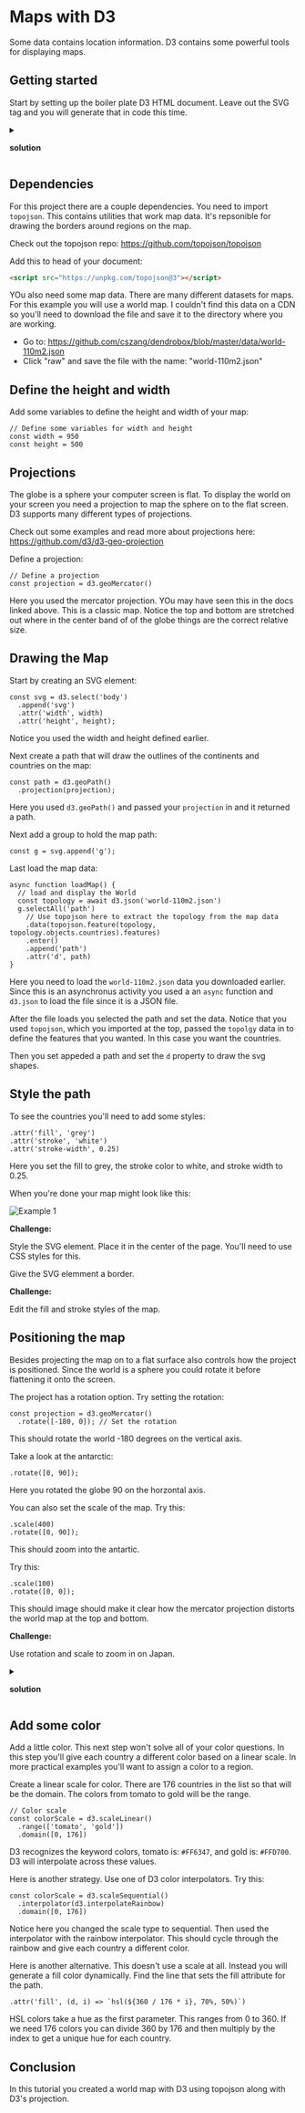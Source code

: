 # Maps with D3

Some data contains location information. D3 contains some powerful tools for displaying maps. 

## Getting started

Start by setting up the boiler plate D3 HTML document. Leave out the SVG tag and you will generate that in code this time. 

<details>
<summary>

**solution**

</summary>

```HTML
<!DOCTYPE html>
<html lang="en">

<head>
	<meta charset="UTF-8">
	<meta http-equiv="X-UA-Compatible" content="IE=edge">
	<meta name="viewport" content="width=device-width, initial-scale=1.0">
	<title>D3 Maps US</title>
</head>

<body>
<script src="https://d3js.org/d3.v7.min.js"></script>
<script>
	// code here
</script>
</body>
</html>
```

</details>

## Dependencies 

For this project there are a couple dependencies. You need to import `topojson`. This contains utilities that work map data. It's repsonible for drawing the borders around regions on the map. 

Check out the topojson repo: https://github.com/topojson/topojson

Add this to head of your document: 

```HTML
<script src="https://unpkg.com/topojson@3"></script>
```

YOu also need some map data. There are many different datasets for maps. For this example you will use a world map. I couldn't find this data on a CDN so you'll need to download the file and save it to the directory where you are working. 

- Go to: https://github.com/cszang/dendrobox/blob/master/data/world-110m2.json
- Click "raw" and save the file with the name: "world-110m2.json"

## Define the height and width

Add some variables to define the height and width of your map:

```JS
// Define some variables for width and height
const width = 950
const height = 500
```

## Projections 

The globe is a sphere your computer screen is flat. To display the world on your screen you need a projection to map the sphere on to the flat screen. D3 supports many different types of projections. 

Check out some examples and read more about projections here: https://github.com/d3/d3-geo-projection

Define a projection: 

```JS
// Define a projection
const projection = d3.geoMercator()
```

Here you used the mercator projection. YOu may have seen this in the docs linked above. This is a classic map. Notice the top and bottom are stretched out where in the center band of of the globe things are the correct relative size.

## Drawing the Map

Start by creating an SVG element: 

```JS
const svg = d3.select('body')
  .append('svg')
  .attr('width', width)
  .attr('height', height);
```

Notice you used the width and height defined earlier. 

Next create a path that will draw the outlines of the continents and countries on the map: 

```JS
const path = d3.geoPath()
  .projection(projection);
```

Here you used `d3.geoPath()` and passed your `projection` in and it returned a path. 

Next add a group to hold the map path: 

```JS
const g = svg.append('g');
```

Last load the map data:

```JS
async function loadMap() {
  // load and display the World
  const topology = await d3.json('world-110m2.json')
  g.selectAll('path')
    // Use topojson here to extract the topology from the map data
    .data(topojson.feature(topology, topology.objects.countries).features)
    .enter()
    .append('path')
    .attr('d', path)
}
```

Here you need to load the `world-110m2.json` data you downloaded earlier. Since this is an asynchronus activity you used a an `async` function and `d3.json` to load the file since it is a JSON file. 

After the file loads you selected the path and set the data. Notice that you used `topojson`, which you imported at the top, passed the `topolgy` data in to define the features that you wanted. In this case you want the countries. 

Then you set appeded a path and set the `d` property to draw the svg shapes. 

## Style the path

To see the countries you'll need to add some styles: 

```JS
.attr('fill', 'grey')
.attr('stroke', 'white')
.attr('stroke-width', 0.25)
```

Here you set the fill to grey, the stroke color to white, and stroke width to 0.25. 

When you're done your map might look like this: 

![Example 1](./images/example-1.png)

**Challenge:** 

Style the SVG element. Place it in the center of the page. You'll need to use CSS styles for this. 

Give the SVG elemment a border. 

**Challenge:** 

Edit the fill and stroke styles of the map.

## Positioning the map

Besides projecting the map on to a flat surface also controls how the project is positioned. Since the world is a sphere you could rotate it before flattening it onto the screen. 

The project has a rotation option. Try setting the rotation: 

```JS
const projection = d3.geoMercator()
  .rotate([-180, 0]); // Set the rotation
```

This should rotate the world -180 degrees on the vertical axis. 

Take a look at the antarctic: 

```JS
.rotate([0, 90]);
```

Here you rotated the globe 90 on the horzontal axis. 

You can also set the scale of the map. Try this: 

```JS
.scale(400)
.rotate([0, 90]);
```

This should zoom into the antartic. 

Try this: 

```JS
.scale(100)
.rotate([0, 0]);
```

This should image should make it clear how the mercator projection distorts the world map at the top and bottom. 

**Challenge:** 

Use rotation and scale to zoom in on Japan. 

<details>
<summary>

**solution**

</summary>

These were the numbers I used:
```JS
.scale(550)
.rotate([-120, -45]);
```

</details>

## Add some color

Add a little color. This next step won't solve all of your color questions. In this step you'll give each country a different color based on a linear scale. In more practical examples you'll want to assign a color to a region. 

Create a linear scale for color. There are 176 countries in the list so that will be the domain. The colors from tomato to gold will be the range.  

```JS
// Color scale 
const colorScale = d3.scaleLinear()
  .range(['tomato', 'gold'])
  .domain([0, 176])
```

D3 recognizes the keyword colors, tomato is: `#FF6347`, and gold is: `#FFD700`. D3 will interpolate across these values. 

Here is another strategy. Use one of D3 color interpolators. Try this: 

```JS
const colorScale = d3.scaleSequential()
  .interpolator(d3.interpolateRainbow)
  .domain([0, 176])
```

Notice here you changed the scale type to sequential. Then used the interpolator with the rainbow interpolator. This should cycle through the rainbow and give each country a different color. 

Here is another alternative. This doesn't use a scale at all. Instead you will generate a fill color dynamically. Find the line that sets the fill attribute for the path. 

```JS
.attr('fill', (d, i) => `hsl(${360 / 176 * i}, 70%, 50%)`)
```

HSL colors take a hue as the first parameter. This ranges from 0 to 360. If we need 176 colors you can divide 360 by 176 and then multiply by the index to get a unique hue for each country. 

## Conclusion 

In this tutorial you created a world map with D3 using topojson along with D3's projection. 
